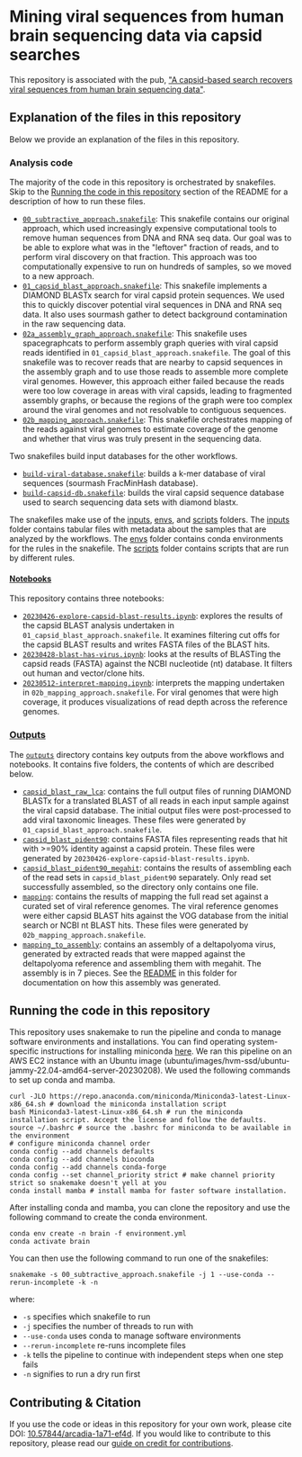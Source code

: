 # Mining viral sequences from human brain sequencing data via capsid searches

This repository is associated with the pub, ["A capsid-based search recovers viral sequences from human brain sequencing data"](https://doi.org/10.57844/arcadia-1a71-ef4d).

## Explanation of the files in this repository

Below we provide an explanation of the files in this repository.

### Analysis code

The majority of the code in this repository is orchestrated by snakefiles.
Skip to the [Running the code in this repository](#running-the-code-in-this-repository) section of the README for a description of how to run these files.

* [`00_subtractive_approach.snakefile`](00_subtractive_approach.snakefile): This snakefile contains our original approach, which used increasingly expensive computational tools to remove human sequences from DNA and RNA seq data. Our goal was to be able to explore what was in the "leftover" fraction of reads, and to perform viral discovery on that fraction. This approach was too computationally expensive to run on hundreds of samples, so we moved to a new approach.
* [`01_capsid_blast_approach.snakefile`](01_capsid_blast_approach.snakefile): This snakefile implements a DIAMOND BLASTx search for viral capsid protein sequences. We used this to quickly discover potential viral sequences in DNA and RNA seq data. It also uses sourmash gather to detect background contamination in the raw sequencing data.
* [`02a_assembly_graph_approach.snakefile`](02a_assembly_graph_approach.snakefile): This snakefile uses spacegraphcats to perform assembly graph queries with viral capsid reads identified in `01_capsid_blast_approach.snakefile`. The goal of this snakefile was to recover reads that are nearby to capsid sequences in the assembly graph and to use those reads to assemble more complete viral genomes. However, this approach either failed because the reads were too low coverage in areas with viral capsids, leading to fragmented assembly graphs, or because the regions of the graph were too complex around the viral genomes and not resolvable to contiguous sequences. 
* [`02b_mapping_approach.snakefile`](02b_mapping_approach.snakefile): This snakefile orchestrates mapping of the reads against viral genomes to estimate coverage of the genome and whether that virus was truly present in the sequencing data.

Two snakefiles build input databases for the other workflows.
* [`build-viral-database.snakefile`](./build-viral-database.snakefile): builds a k-mer database of viral sequences (sourmash FracMinHash database).
* [`build-capsid-db.snakefile`](./build-capsid-db.snakefile): builds the viral capsid sequence database used to search sequencing data sets with diamond blastx.

The snakefiles make use of the [inputs](./inputs), [envs](./envs), and [scripts](./scripts) folders.
The [inputs](./inputs) folder contains tabular files with metadata about the samples that are analyzed by the workflows.
The [envs](./envs) folder contains conda environments for the rules in the snakefile.
The [scripts](./scripts) folder contains scripts that are run by different rules. 

#### [Notebooks](./notebooks)

This repository contains three notebooks:

* [`20230426-explore-capsid-blast-results.ipynb`](./notebooks/20230426-explore-capsid-blast-results.ipynb): explores the results of the capsid BLAST analysis undertaken in `01_capsid_blast_approach.snakefile`. It examines filtering cut offs for the capsid BLAST results and writes FASTA files of the BLAST hits.
* [`20230428-blast-has-virus.ipynb`](./notebooks/20230428-blast-has-virus.ipynb): looks at the results of BLASTing the capsid reads (FASTA) against the NCBI nucleotide (nt) database. It filters out human and vector/clone hits.
* [`20230512-interpret-mapping.ipynb`](./notebooks/20230512-interpret-mapping.ipynb): interprets the mapping undertaken in `02b_mapping_approach.snakefile`. For viral genomes that were high coverage, it produces visualizations of read depth across the reference genomes.

### [Outputs](./outputs)

The [`outputs`](./outputs) directory contains key outputs from the above workflows and notebooks.
It contains five folders, the contents of which are described below.

* [`capsid_blast_raw_lca`](./outputs/capsid_blast_raw_lca): contains the full output files of running DIAMOND BLASTx for a translated BLAST of all reads in each input sample against the viral capsid database. The initial output files were post-processed to add viral taxonomic lineages. These files were generated by `01_capsid_blast_approach.snakefile`. 
* [`capsid_blast_pident90`](./outputs/capsid_blast_pident90): contains FASTA files representing reads that hit with >=90% identity against a capsid protein. These files were generated by `20230426-explore-capsid-blast-results.ipynb`.
* [`capsid_blast_pident90_megahit`](./outputs/capsid_blast_pident90_megahit): contains the results of assembling each of the read sets in `capsid_blast_pident90` separately. Only read set successfully assembled, so the directory only contains one file.
* [`mapping`](./outputs/mapping): contains the results of mapping the full read set against a curated set of viral reference genomes. The viral reference genomes were either capsid BLAST hits against the VOG database from the initial search or NCBI nt BLAST hits. These files were generated by `02b_mapping_approach.snakefile`.
* [`mapping_to_assembly`](./outputs/mapping_to_assembly): contains an assembly of a deltapolyoma virus, generated by extracted reads that were mapped against the deltapolyoma reference and assembling them with megahit. The assembly is in 7 pieces. See the [README](./outputs/mapping_to_assembly/README.md) in this folder for documentation on how this assembly was generated.

## Running the code in this repository

This repository uses snakemake to run the pipeline and conda to manage software environments and installations.
You can find operating system-specific instructions for installing miniconda [here](https://docs.conda.io/en/latest/miniconda.html).
We ran this pipeline on an AWS EC2 instance with an Ubuntu image (ubuntu/images/hvm-ssd/ubuntu-jammy-22.04-amd64-server-20230208).
We used the following commands to set up conda and mamba.

```
curl -JLO https://repo.anaconda.com/miniconda/Miniconda3-latest-Linux-x86_64.sh # download the miniconda installation script
bash Miniconda3-latest-Linux-x86_64.sh # run the miniconda installation script. Accept the license and follow the defaults.
source ~/.bashrc # source the .bashrc for miniconda to be available in the environment
# configure miniconda channel order
conda config --add channels defaults
conda config --add channels bioconda
conda config --add channels conda-forge
conda config --set channel_priority strict # make channel priority strict so snakemake doesn't yell at you
conda install mamba # install mamba for faster software installation.
```

After installing conda and mamba, you can clone the repository and use the following command to create the conda environment.
```
conda env create -n brain -f environment.yml
conda activate brain
```

You can then use the following command to run one of the snakefiles:

```
snakemake -s 00_subtractive_approach.snakefile -j 1 --use-conda --rerun-incomplete -k -n
```

where:
* `-s` specifies which snakefile to run 
* `-j` specifies the number of threads to run with
* `--use-conda` uses conda to manage software environments
* `--rerun-incomplete` re-runs incomplete files
* `-k` tells the pipeline to continue with independent steps when one step fails
* `-n` signifies to run a dry run first

## Contributing & Citation

If you use the code or ideas in this repository for your own work, please cite DOI: [10.57844/arcadia-1a71-ef4d](https://doi.org/10.57844/arcadia-1a71-ef4d).
If you would like to contribute to this repository, please read our [guide on credit for contributions](https://github.com/Arcadia-Science/arcadia-software-handbook/blob/main/guides-and-standards/guide-credit-for-contributions.md).
